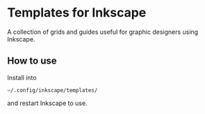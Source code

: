 # Templates for Inkscape

A collection of grids and guides useful for graphic designers using Inkscape.

## How to use

Install into 

    ~/.config/inkscape/templates/

and restart Inkscape to use.
